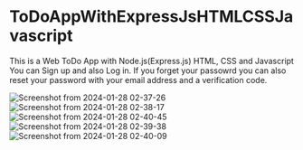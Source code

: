 # ToDoAppWithExpressJsHTMLCSSJavascript
This is a Web ToDo App with Node.js(Express.js) HTML, CSS and Javascript
You can Sign up and also Log in.
If you forget your passowrd you can also reset your password with your email address and a verification code.


![Screenshot from 2024-01-28 02-37-26](https://github.com/ArashKarampour/ToDoAppWithExpressJsHTMLCSSJavascript/assets/72198577/fbf40371-91e9-4b74-b8bb-d9ddb3610479)
![Screenshot from 2024-01-28 02-38-17](https://github.com/ArashKarampour/ToDoAppWithExpressJsHTMLCSSJavascript/assets/72198577/7235c1ed-394f-4dd4-ab9a-0038d9addc2b)
![Screenshot from 2024-01-28 02-40-45](https://github.com/ArashKarampour/ToDoAppWithExpressJsHTMLCSSJavascript/assets/72198577/7f74adc5-5454-4a3a-9800-e2e14785c160)
![Screenshot from 2024-01-28 02-39-38](https://github.com/ArashKarampour/ToDoAppWithExpressJsHTMLCSSJavascript/assets/72198577/3fc79afb-792a-4fdf-9b1c-21ee7c370d2f)
![Screenshot from 2024-01-28 02-40-09](https://github.com/ArashKarampour/ToDoAppWithExpressJsHTMLCSSJavascript/assets/72198577/fc3eb8bf-a278-4a96-bb24-7f3aa482ac32)
